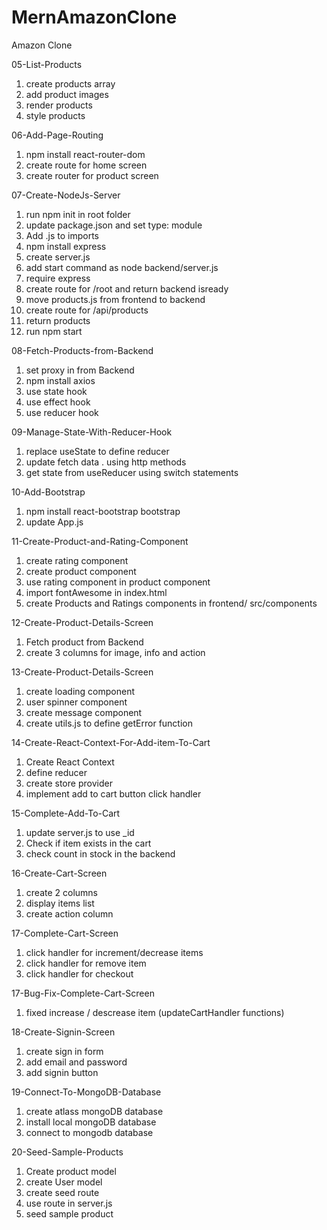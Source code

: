 # MernAmazonClone

Amazon Clone

05-List-Products

1. create products array
2. add product images
3. render products
4. style products

06-Add-Page-Routing

1. npm install react-router-dom
2. create route for home screen
3. create router for product screen

07-Create-NodeJs-Server

1. run npm init in root folder
2. update package.json and set type: module
3. Add .js to imports
4. npm install express
5. create server.js
6. add start command as node backend/server.js
7. require express
8. create route for /root and return backend isready
9. move products.js from frontend to backend
10. create route for /api/products
11. return products
12. run npm start

08-Fetch-Products-from-Backend

1. set proxy in from Backend
2. npm install axios
3. use state hook
4. use effect hook
5. use reducer hook

09-Manage-State-With-Reducer-Hook

1. replace useState to define reducer
2. update fetch data
   . using http methods
3. get state from useReducer using switch statements

10-Add-Bootstrap

1. npm install react-bootstrap bootstrap
2. update App.js

11-Create-Product-and-Rating-Component

1. create rating component
2. create product component
3. use rating component in product component
4. import fontAwesome in index.html
5. create Products and Ratings components in frontend/ src/components

12-Create-Product-Details-Screen

1. Fetch product from Backend
2. create 3 columns for image, info and action

13-Create-Product-Details-Screen

1. create loading component
2. user spinner component
3. create message component
4. create utils.js to define getError function

14-Create-React-Context-For-Add-item-To-Cart

1. Create React Context
2. define reducer
3. create store provider
4. implement add to cart button click handler

15-Complete-Add-To-Cart

1. update server.js to use \_id
2. Check if item exists in the cart
3. check count in stock in the backend

16-Create-Cart-Screen

1. create 2 columns
2. display items list
3. create action column

17-Complete-Cart-Screen

1. click handler for increment/decrease items
2. click handler for remove item
3. click handler for checkout

17-Bug-Fix-Complete-Cart-Screen

1. fixed increase / descrease item (updateCartHandler functions)

18-Create-Signin-Screen

1. create sign in form
2. add email and password
3. add signin button

19-Connect-To-MongoDB-Database

1. create atlass mongoDB database
2. install local mongoDB database
3. connect to mongodb database

20-Seed-Sample-Products

1. Create product model
2. create User model
3. create seed route
4. use route in server.js
5. seed sample product
